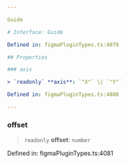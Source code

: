 ```yaml
---

Guide

# Interface: Guide

Defined in: figmaPluginTypes.ts:4079

## Properties

### axis

> `readonly` **axis**: `"X"` \| `"Y"`

Defined in: figmaPluginTypes.ts:4080

---
```


### offset

> `readonly` **offset**: `number`

Defined in: figmaPluginTypes.ts:4081
